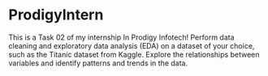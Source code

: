 # ProdigyIntern
This is a Task 02 of my internship In Prodigy Infotech! Perform data cleaning and exploratory data analysis (EDA) on a dataset of your choice, such as the Titanic dataset from Kaggle. Explore the relationships between variables and identify patterns and trends in the data.
